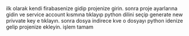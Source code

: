 ilk olarak kendi firabasenize gidip projenize girin. sonra proje ayarlarına gidin ve service account kısmına tıklayıp python dilini seçip generate new privvate key e tıklayın.
sonra dosya indirece kve o dosyayı python idenize gelip projenize ekleyin. işlem tamam
